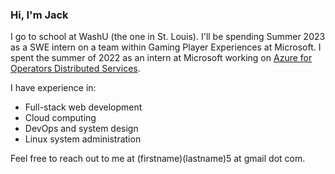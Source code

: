 ### Hi, I'm Jack

I go to school at WashU (the one in St. Louis). I'll be spending Summer 2023 as a SWE intern on a team within Gaming Player Experiences at Microsoft. I spent the summer of 2022 as an intern at Microsoft working on [Azure for Operators Distributed Services](https://azure.microsoft.com/en-us/blog/new-azure-for-operators-solutions-and-services-built-for-the-future-of-telecommunications/). 

I have experience in:
- Full-stack web development
- Cloud computing
- DevOps and system design
- Linux system administration

Feel free to reach out to me at (firstname)(lastname)5 at gmail dot com. 
